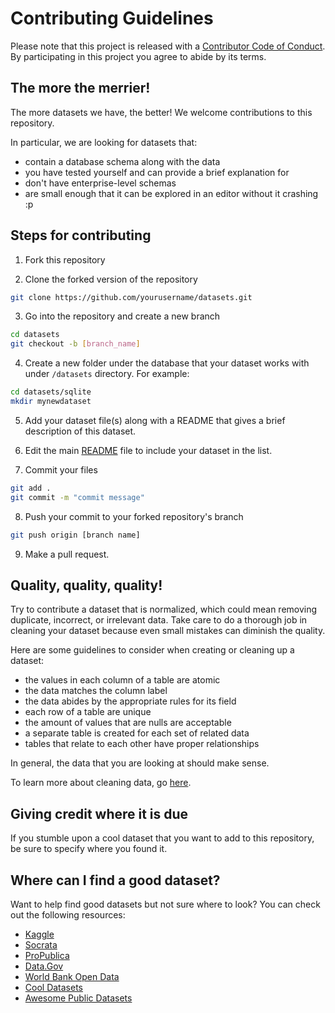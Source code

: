 # Contributing Guidelines

Please note that this project is released with a [Contributor Code of Conduct](code-of-conduct.md). By participating in this project you agree to abide by its terms.

## The more the merrier! 

The more datasets we have, the better!  We welcome contributions to this repository.  

In particular, we are looking for datasets that:

- contain a database schema along with the data
- you have tested yourself and can provide a brief explanation for
- don't have enterprise-level schemas 
- are small enough that it can be explored in an editor without it crashing :p 


## Steps for contributing

1. Fork this repository

2. Clone the forked version of the repository

```sh
git clone https://github.com/yourusername/datasets.git
```

3. Go into the repository and create a new branch

```sh
cd datasets
git checkout -b [branch_name]
```

4. Create a new folder under the database that your dataset works with under `/datasets` directory. For example:

```sh
cd datasets/sqlite
mkdir mynewdataset
```

5. Add your dataset file(s) along with a README that gives a brief description of this dataset.

6. Edit the main [README](README.md) file to include your dataset in the list. 

7. Commit your files

```sh
git add .
git commit -m "commit message"
```

8. Push your commit to your forked repository's branch

```sh
git push origin [branch name]
```

9. Make a pull request.  


## Quality, quality, quality!  

Try to contribute a dataset that is normalized, which could mean removing duplicate, incorrect, or irrelevant data. Take care to do a thorough job in cleaning your dataset because even small mistakes can diminish the quality. 

Here are some guidelines to consider when creating or cleaning up a dataset:
- the values in each column of a table are atomic
- the data matches the column label
- the data abides by the appropriate rules for its field
- each row of a table are unique
- the amount of values that are nulls are acceptable
- a separate table is created for each set of related data
- tables that relate to each other have proper relationships

In general, the data that you are looking at should make sense.

To learn more about cleaning data, go [here](https://www.europeandataportal.eu/elearning/en/module11/#/id/co-01).


## Giving credit where it is due

If you stumble upon a cool dataset that you want to add to this repository, be sure to specify where you found it. 


## Where can I find a good dataset?

Want to help find good datasets but not sure where to look? You can check out the following resources:

- [Kaggle](https://www.kaggle.com/datasets)
- [Socrata](https://opendata.socrata.com/)
- [ProPublica](https://www.propublica.org/datastore/datasets)
- [Data.Gov](https://www.data.gov/)
- [World Bank Open Data](https://data.worldbank.org/)
- [Cool Datasets](https://www.cooldatasets.com/)
- [Awesome Public Datasets](https://github.com/awesomedata/awesome-public-datasets)